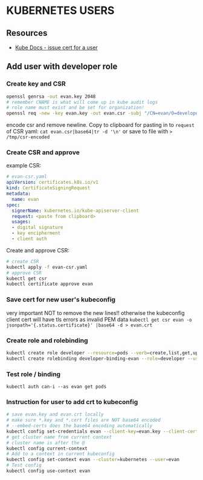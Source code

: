 # KUBERNETES USERS

## Resources
- [Kube Docs - issue cert for a user](https://kubernetes.io/docs/reference/access-authn-authz/certificate-signing-requests/#normal-user)

## Add user with developer role

### Create key and CSR
```bash
openssl genrsa -out evan.key 2048
# remember CNAME is what will come up in kube audit logs
# role name must exist and be set for organization!
openssl req -new -key evan.key -out evan.csr -subj "/CN=evan/O=developer"
```

encode csr and remove newline. Copy to clipboard for pasting in to `request` of CSR yaml:
`cat evan.csr|base64|tr -d '\n'`
or save to file with `> /tmp/csr-encoded`

### Create CSR and approve
example CSR:
```yaml
# evan-csr.yaml
apiVersion: certificates.k8s.io/v1
kind: CertificateSigningRequest
metadata:
  name: evan
spec:
  signerName: kubernetes.io/kube-apiserver-client
  request: <paste from clipboard>
  usages:
  - digital signature
  - key encipherment
  - client auth
```

Create and approve CSR:
```bash
# create CSR
kubectl apply -f evan-csr.yaml
# approve CSR
kubectl get csr
kubectl certificate approve evan
```

### Save cert for new user's kubeconfig
very important NOT to remove the new lines!!
otherwise the kubeconfig client cert will have tls errors as invalid PEM data
`kubectl get csr evan -o jsonpath='{.status.certificate}' |base64 -d > evan.crt`

### Create role and rolebinding
```bash
kubectl create role developer --resource=pods --verb=create,list,get,update,delete
kubectl create rolebinding developer-binding-evan --role=developer --user=evan
```

### Test role / binding
`kubectl auth can-i --as evan get pods`

### Instruction for user to add crt to kubeconfig
```bash
# save evan.key and evan.crt locally
# make sure *.key and *.cert files are NOT base64 encoded
# --embed-certs does the base64 encoding automatically
kubectl config set-credentials evan --client-key=evan.key --client-certificate=evan.crt --embed-certs=true
# get cluster name from current context
# cluster name is after the @
kubectl config current-context
# Add to a context in current kubeconfig
kubectl config set-context evan --cluster=kubernetes --user=evan
# Test config
kubectl config use-context evan
```